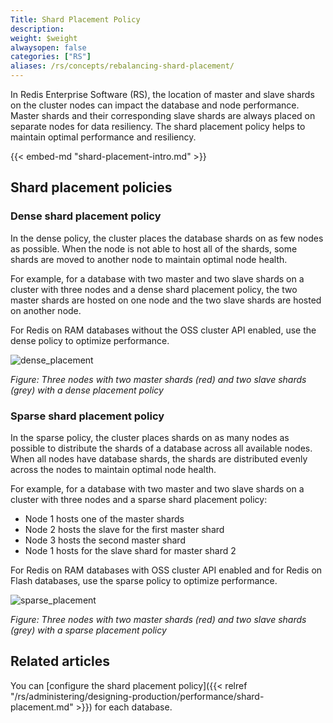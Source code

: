```yaml
---
Title: Shard Placement Policy
description:
weight: $weight
alwaysopen: false
categories: ["RS"]
aliases: /rs/concepts/rebalancing-shard-placement/
---
```

In Redis Enterprise Software (RS), the location of master and slave shards on the cluster nodes can impact the database and node performance.
Master shards and their corresponding slave shards are always placed on separate nodes for data resiliency.
The shard placement policy helps to maintain optimal performance and resiliency.

{{< embed-md "shard-placement-intro.md"  >}}

## Shard placement policies

### Dense shard placement policy

In the dense policy, the cluster places the database shards on as few nodes as possible.
When the node is not able to host all of the shards, some shards are moved to another node to maintain optimal node health.

For example, for a database with two master and two slave shards on a cluster with three nodes and a dense shard placement policy,
the two master shards are hosted on one node and the two slave shards are hosted on another node.

For Redis on RAM databases without the OSS cluster API enabled, use the dense policy to optimize performance.

![dense_placement](/images/rs/dense_placement_1.png)

*Figure: Three nodes with two master shards (red) and two slave shards (grey) with a dense placement policy*

### Sparse shard placement policy

In the sparse policy, the cluster places shards on as many nodes as possible to distribute the shards of a database across all available nodes.
When all nodes have database shards, the shards are distributed evenly across the nodes to maintain optimal node health.

For example, for a database with two master and two slave shards on a cluster with three nodes and a sparse shard placement policy:

- Node 1 hosts one of the master shards
- Node 2 hosts the slave for the first master shard
- Node 3 hosts the second master shard
- Node 1 hosts for the slave shard for master shard 2

For Redis on RAM databases with OSS cluster API enabled and for Redis on Flash databases, use the sparse policy to optimize performance.

![sparse_placement](/images/rs/sparse_placement.png)

*Figure: Three nodes with two master shards (red) and two slave shards (grey) with a sparse placement policy*

## Related articles

You can [configure the shard placement policy]({{< relref "/rs/administering/designing-production/performance/shard-placement.md" >}}) for each database.
